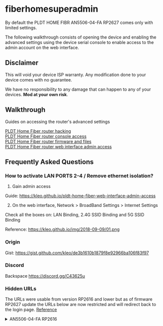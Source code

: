 # fiberhomesuperadmin

By default the PLDT HOME FIBR AN5506-04-FA RP2627 comes only with limited settings.

The following walkthrough consists of opening the device and enabling the advanced settings using the device serial console to enable access to the admin account on the web interface.

## Disclaimer

This will void your device ISP warranty. Any modification done to your device comes with no guarantee.

We have no responsibility to any damage that can happen to any of your devices. **Mod at your own risk**.

## Walkthrough

Guides on accessing the router's advanced settings

[PLDT Home Fiber router hacking](https://kleo.github.io/pldt-home-fiber-router-hacking)<br>
[PLDT Home Fiber router console access](https://kleo.github.io/pldt-home-fiber-router-console-access)<br>
[PLDT Home Fiber router firmware and files](https://kleo.github.io/pldt-home-fiber-router-firmware-and-files)<br>
[PLDT Home Fiber router web interface admin access](https://kleo.github.io/pldt-home-fiber-web-interface-admin-access)

## Frequently Asked Questions

### How to activate LAN PORTS 2-4 / Remove ethernet isolation?

1. Gain admin access

Guide: https://kleo.github.io/pldt-home-fiber-web-interface-admin-access

2. On the web interface, Network > BroadBand Settings > Internet Settings

Check all the boxes on: LAN Binding, 2.4G SSID Binding and 5G SSID Binding

Reference: https://kleo.github.io/img/2018-09-09/01.png

### Origin

Gist: https://gist.github.com/kleo/de3b1610b1879f8e92966ba106f83f97

### Discord

Backspace https://discord.gg/C43625u

### Hidden URLs

The URLs were usable from version RP2616 and lower but as of firmware RP2627 update the URLs below are now restricted and will redirect back to the login page. [Reference](https://kleo.github.io/2018/05/20/PLDT-Home-Fiber-router-hacking/)

<details>
    <summary>AN5506-04-FA RP2616</summary>

    Hidden from the web interface are the rest of the router's capabilities and advanced settings.

    We just need to enter the right url for the settings you're looking for.

    We need to be logged in before we can do anything else, use your defined password if you already set the admin password.

    Note that you have to log in again if you're idle for a few minutes on the web interface.


        username: admin
        password: 1234

        http://192.168.1.1/application/ddns.asp		            # Configure DDNS
        http://192.168.1.1/application/dlna.asp                         # Enable or disable DLNA service
        http://192.168.1.1/application/dmz.asp			    # Set host IP to DMZ
        http://192.168.1.1/application/multi_nat.asp                    # Configure Multi NAT
        http://192.168.1.1/application/samba.asp                        # Enable or disable samba service
        http://192.168.1.1/application/ping_diagnosis.asp	            # Network diagnosis. Ping and Traceroute
        http://192.168.1.1/application/port_forwarding.asp              # Configure port forwarding
        http://192.168.1.1/application/port_trigger.asp                 # Configure port trigger
        http://192.168.1.1/application/redirect.asp		            # blank
        http://192.168.1.1/application/upnp.asp			    # Configure UPnP enable/disable

        http://192.168.1.1/help/

        http://192.168.1.1/internet/dhcp_macband.asp                    # blank
        http://192.168.1.1/internet/dhcp_portband.asp                   # blank
        http://192.168.1.1/internet/dhcp_service.asp		    # Enable/disable DHCP functions, configure parameters
        http://192.168.1.1/internet/dhcpv6_portband.asp                 # blank
        http://192.168.1.1/internet/dhcp_userlist.asp		    # Display information about DHCP client, include IP address, MAC address and lease
        http://192.168.1.1/internet/ipv6_static_route.asp               # Configure IPv6 static route
        http://192.168.1.1/internet/lan.asp			            # Setup router IP address and subnet mask
        http://192.168.1.1/internet/pppoe_accout.asp                    # Modify PPPoE account
        http://192.168.1.1/internet/qos.asp                             # blank
        http://192.168.1.1/internet/wan_romania.asp                     # Choose different connection type suitable for your environment.
        http://192.168.1.1/internet/wan_sfu.asp                         # Choose different connection type suitable for your environment.
        http://192.168.1.1/internet/wan_user.asp		            # blank

        http://192.168.1.1/log/log.asp			            # View router logs

        http://192.168.1.1/management/account_admin.asp                 # Configure admin account
        http://192.168.1.1/management/account_self_admin.asp	    # Configure admin account
        http://192.168.1.1/management/account_self_admin_toacs.asp
        http://192.168.1.1/management/down_cfgfile.asp                  # Backup several config files from device to PC as you wish after opening the ftp tool
        http://192.168.1.1/management/ftp_server.asp                    # Configure FTP server
        http://192.168.1.1/management/ntpchecktime.asp                  # Configure time
        http://192.168.1.1/management/reboot.asp	                    # Reboot
        http://192.168.1.1/management/restore.asp             	    # Restore device configuration (!)
        http://192.168.1.1/management/update.asp	                    # Upgrade firmware (!)

        http://192.168.1.1/menu/

        http://192.168.1.1/ont_auth/sncfg.asp                           # Modify the ONU authentication-related parameters to authenticate the OLT
        http://192.168.1.1/security/acl.asp                             # Configure ACL enable/disable, and enabled rules
        http://192.168.1.1/security/ddos.asp		            # Enable/disable DDOS
        http://192.168.1.1/security/dhcp_filter.asp                     # Blocking the MAC address to get the DHCP
        http://192.168.1.1/security/firewall_enable.asp		    # Configure firewall enable/disable
        http://192.168.1.1/security/https_enable.asp		    # Enable/disable Https
        http://192.168.1.1/security/ip_filter.asp		            # Filter ipv4 if firewall is enabled
        http://192.168.1.1/security/ipv6_filter.asp		            # Filter ipv6 if firewall is enabled
        http://192.168.1.1/security/macaddr_filter.asp		    # Filter mac addresses if firewall is enabled
        http://192.168.1.1/security/macaddr_v6_filter.asp               # Filter mac addresses if firewall is enabled
        http://192.168.1.1/security/parental_control.asp	            # Parental Control
        http://192.168.1.1/security/port_scan.asp		            # Configure Anti Port Scan enable/disable
        http://192.168.1.1/security/qos_enable.asp                      # Enable/disable Route QOS
        http://192.168.1.1/security/remote_control.asp		    # Access the web interface through WAN (!)
        http://192.168.1.1/security/route_qos.asp                       # Configure Route QOS
        http://192.168.1.1/security/url_filter.asp		            # Filter urls if firewall is enabled
        http://192.168.1.1/security/wan_acl.asp                         # Configure network access control based on internet WAN port
        http://192.168.1.1/security/wps.asp                             # Configure WPS

        http://192.168.1.1/state/deviceInfor.asp		            # Device information
        http://192.168.1.1/state/lan_state.asp			    # LAN state
        http://192.168.1.1/state/lan_state_count.asp                    # Query the state of LAN port
        http://192.168.1.1/state/opt_power.asp			    # Optical power state
        http://192.168.1.1/state/pon_info.asp                           # Query information of PON interface
        http://192.168.1.1/state/voip_auth_status.asp		    # VoIP state
        http://192.168.1.1/state/wan_state.asp			    # WAN interface state
        http://192.168.1.1/state/wan_state_user.asp                     # WAN interface state
        http://192.168.1.1/state/wireless_state.asp		            # Wireless state
        http://192.168.1.1/state/wireless_state_5g.asp	       	    # Wireless 5GHz state

        http://192.168.1.1/tr069/tr069.asp                              # Configure the url, username, password, connectionRequestUsername, connectionRequestPassword of TR069 basic settings (!)

        http://192.168.1.1/voip/

        http://192.168.1.1/wireless/basic.asp			    # Configure wireless settings
        http://192.168.1.1/wireless/basic_5g.asp		            # Configure wireless 5GHz settings
        http://192.168.1.1/wireless/security_romania.asp      	    # Configure wireless password and encryption
        http://192.168.1.1/wireless/security.asp		            # Configure wireless password and encryption
        http://192.168.1.1/wireless/security_5g.asp		            # Configure wireless 5GHz password and encryption
        http://192.168.1.1/wireless/wifimaclist.asp		            # WIFI clients list
        http://192.168.1.1/wireless/wifipowerctrl.asp		    # Set WIFI power and the number of WIFI access here
        http://192.168.1.1/wireless/wifipowerctrl_5g.asp                # Set WIFI power and the number of WIFI access here

        # Resource files

        http://192.168.1.1/js/utils.js
        http://192.168.1.1/js/checkValue.js
        http://192.168.1.1/js/versionControl.js
        http://192.168.1.1/js/jquery.js
        http://192.168.1.1/js/menu_tips.js
        http://192.168.1.1/js/frame_romania.js
        http://192.168.1.1/js/menuparse.js
        http://192.168.1.1/js/ajaxupload.3.2.js
        http://192.168.1.1/js/frame_3bb.js
        http://192.168.1.1/js/wan.js
        http://192.168.1.1/js/wifibasic.js

        http://192.168.1.1/lang/b28n.js
        http://192.168.1.1/lang/en/account.xml
        http://192.168.1.1/lang/en/firewall.xml
        http://192.168.1.1/lang/en/internet.xml
        http://192.168.1.1/lang/en/log.xml
        http://192.168.1.1/lang/en/menu.xml
        http://192.168.1.1/lang/en/restore.xml
        http://192.168.1.1/lang/en/state.xml
        http://192.168.1.1/lang/en/wireless.xml
        http://192.168.1.1/lang/en/errorpage.xml

        http://192.168.1.1/menu/sfu/ph_pldt/hisi5116/voip_dualwifi/sip/1.xml
        http://192.168.1.1/menu/hgu/ecuador/voipwifi/sip/1.xml
        http://192.168.1.1/menu/hgu/romania/voipwifi/sip/1.xml

        http://192.168.1.1/style/frame_pldt.css
        http://192.168.1.1/style/style.css
        http://192.168.1.1/style/frame_romania.css


</details>
